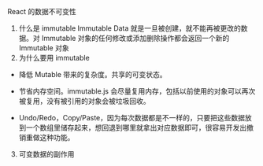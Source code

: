 React 的数据不可变性

1. 什么是 immutable
   Immutable Data 就是一旦被创建，就不能再被更改的数据。对 Immutable 对象的任何修改或添加删除操作都会返回一个新的 Immutable 对象
2. 为什么要用 immutable

- 降低 Mutable 带来的复杂度。共享的可变状态。

- 节省内存空间。immutable.js 会尽量复用内存，包括以前使用的对象可以再次被复用，没有被引用的对象会被垃圾回收。
- Undo/Redo，Copy/Paste，因为每次数据都是不一样的，只要把这些数据放到一个数组里储存起来，想回退到哪里就拿出对应数据即可，很容易开发出撤销重做这种功能。

3. 可变数据的副作用
